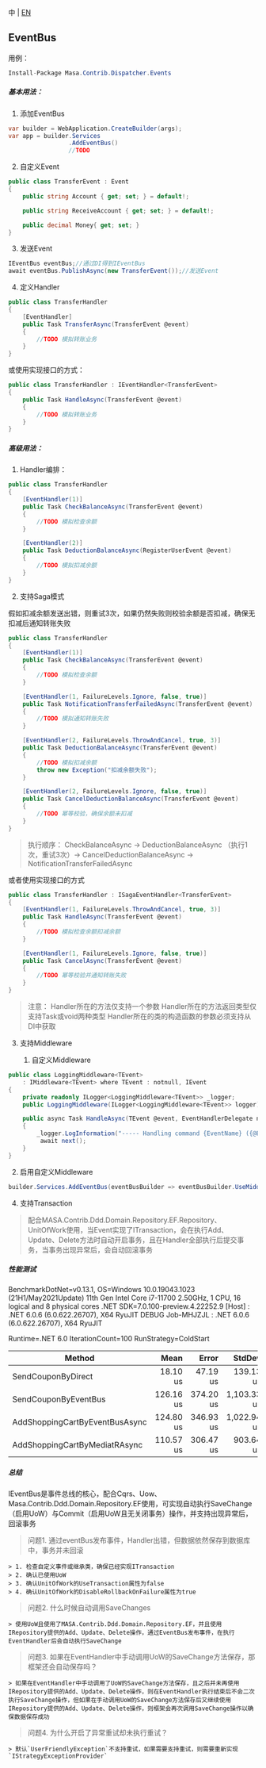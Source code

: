中 | [EN](README.md)

## EventBus

用例：

```c#
Install-Package Masa.Contrib.Dispatcher.Events
```

##### 基本用法：

1. 添加EventBus

```c#
var builder = WebApplication.CreateBuilder(args);
var app = builder.Services
                 .AddEventBus()
                 //TODO
```

2. 自定义Event

```C#
public class TransferEvent : Event
{
    public string Account { get; set; } = default!;

    public string ReceiveAccount { get; set; } = default!;

    public decimal Money{ get; set; }
}
```

3. 发送Event

```C#
IEventBus eventBus;//通过DI得到IEventBus
await eventBus.PublishAsync(new TransferEvent());//发送Event
```

4. 定义Handler

```C#
public class TransferHandler
{
    [EventHandler]
    public Task TransferAsync(TransferEvent @event)
    {
        //TODO 模拟转账业务
    }
}
```

或使用实现接口的方式：

```C#
public class TransferHandler : IEventHandler<TransferEvent>
{
    public Task HandleAsync(TransferEvent @event)
    {
        //TODO 模拟转账业务
    }
}
```

##### 高级用法：

1. Handler编排：

```C#
public class TransferHandler
{
    [EventHandler(1)]
    public Task CheckBalanceAsync(TransferEvent @event)
    {
        //TODO 模拟检查余额
    }

    [EventHandler(2)]
    public Task DeductionBalanceAsync(RegisterUserEvent @event)
    {
        //TODO 模拟扣减余额
    }
}
```

2. 支持Saga模式

假如扣减余额发送出错，则重试3次，如果仍然失败则校验余额是否扣减，确保无扣减后通知转账失败

```C#
public class TransferHandler
{
    [EventHandler(1)]
    public Task CheckBalanceAsync(TransferEvent @event)
    {
        //TODO 模拟检查余额
    }

    [EventHandler(1, FailureLevels.Ignore, false, true)]
    public Task NotificationTransferFailedAsync(TransferEvent @event)
    {
        //TODO 模拟通知转账失败
    }

    [EventHandler(2, FailureLevels.ThrowAndCancel, true, 3)]
    public Task DeductionBalanceAsync(TransferEvent @event)
    {
        //TODO 模拟扣减余额
        throw new Exception("扣减余额失败");
    }

    [EventHandler(2, FailureLevels.Ignore, false, true)]
    public Task CancelDeductionBalanceAsync(TransferEvent @event)
    {
        //TODO 幂等校验，确保余额未扣减
    }
}
```

> 执行顺序： CheckBalanceAsync -> DeductionBalanceAsync （执行1次，重试3次）-> CancelDeductionBalanceAsync -> NotificationTransferFailedAsync

或者使用实现接口的方式

```C#
public class TransferHandler : ISagaEventHandler<TransferEvent>
{
    [EventHandler(1, FailureLevels.ThrowAndCancel, true, 3)]
    public Task HandleAsync(TransferEvent @event)
    {
        //TODO 模拟检查余额扣减余额
    }

    [EventHandler(1, FailureLevels.Ignore, false, true)]
    public Task CancelAsync(TransferEvent @event)
    {
        //TODO 幂等校验并通知转账失败
    }
}
```

> 注意：
> Handler所在的方法仅支持一个参数
> Handler所在的方法返回类型仅支持Task或void两种类型
> Handler所在的类的构造函数的参数必须支持从DI中获取

3. 支持Middleware

   1. 自定义Middleware
```C#
public class LoggingMiddleware<TEvent>
    : IMiddleware<TEvent> where TEvent : notnull, IEvent
{
    private readonly ILogger<LoggingMiddleware<TEvent>> _logger;
    public LoggingMiddleware(ILogger<LoggingMiddleware<TEvent>> logger) => _logger = logger;

    public async Task HandleAsync(TEvent @event, EventHandlerDelegate next)
    {
        _logger.LogInformation("----- Handling command {EventName} ({@Event})", typeof(TEvent).FullName, @event);
         await next();
    }
}
```
   2. 启用自定义Middleware

```C#
builder.Services.AddEventBus(eventBusBuilder => eventBusBuilder.UseMiddleware(typeof(ValidatorMiddleware<>)));
```

4. 支持Transaction

> 配合MASA.Contrib.Ddd.Domain.Repository.EF.Repository、UnitOfWork使用，当Event实现了ITransaction，会在执行Add、Update、Delete方法时自动开启事务，且在Handler全部执行后提交事务，当事务出现异常后，会自动回滚事务

##### 性能测试

BenchmarkDotNet=v0.13.1, OS=Windows 10.0.19043.1023 (21H1/May2021Update)
11th Gen Intel Core i7-11700 2.50GHz, 1 CPU, 16 logical and 8 physical cores
.NET SDK=7.0.100-preview.4.22252.9
  [Host]     : .NET 6.0.6 (6.0.622.26707), X64 RyuJIT DEBUG
  Job-MHJZJL : .NET 6.0.6 (6.0.622.26707), X64 RyuJIT

Runtime=.NET 6.0  IterationCount=100  RunStrategy=ColdStart

|                         Method |      Mean |     Error |      StdDev |   Median |      Min |         Max |
|------------------------------- |----------:|----------:|------------:|---------:|---------:|------------:|
|             SendCouponByDirect |  18.10 us |  47.19 us |   139.13 us | 3.600 us | 3.000 us |  1,395.4 us |
|           SendCouponByEventBus | 126.16 us | 374.20 us | 1,103.33 us | 9.950 us | 8.100 us | 11,043.7 us |
| AddShoppingCartByEventBusAsync | 124.80 us | 346.93 us | 1,022.94 us | 8.650 us | 6.500 us | 10,202.4 us |
|  AddShoppingCartByMediatRAsync | 110.57 us | 306.47 us |   903.64 us | 7.500 us | 5.300 us |  9,000.1 us |

##### 总结

IEventBus是事件总线的核心，配合Cqrs、Uow、Masa.Contrib.Ddd.Domain.Repository.EF使用，可实现自动执行SaveChange（启用UoW）与Commit（启用UoW且无关闭事务）操作，并支持出现异常后，回滚事务

> 问题1. 通过eventBus发布事件，Handler出错，但数据依然保存到数据库中，事务并未回滚

    > 1. 检查自定义事件或继承类，确保已经实现ITransaction
    > 2. 确认已使用UoW
    > 3. 确认UnitOfWork的UseTransaction属性为false
    > 4. 确认UnitOfWork的DisableRollbackOnFailure属性为true

> 问题2. 什么时候自动调用SaveChanges

    > 使用UoW且使用了MASA.Contrib.Ddd.Domain.Repository.EF，并且使用IRepository提供的Add、Update、Delete操作，通过EventBus发布事件，在执行EventHandler后会自动执行SaveChange

> 问题3. 如果在EventHandler中手动调用UoW的SaveChange方法保存，那框架还会自动保存吗？

    > 如果在EventHandler中手动调用了UoW的SaveChange方法保存，且之后并未再使用IRepository提供的Add、Update、Delete操作，则在EventHandler执行结束后不会二次执行SaveChange操作，但如果在手动调用UoW的SaveChange方法保存后又继续使用IRepository提供的Add、Update、Delete操作，则框架会再次调用SaveChange操作以确保数据保存成功

> 问题4. 为什么开启了异常重试却未执行重试？

    > 默认`UserFriendlyException`不支持重试，如果需要支持重试，则需要重新实现`IStrategyExceptionProvider`